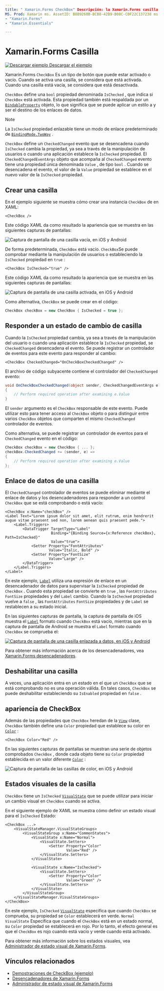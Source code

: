 ```yaml
---
title: " Xamarin.Forms CheckBox" Descripción: la Xamarin.Forms casilla es un tipo de botón que puede estar activado o vacío. Cuando se activa una casilla, se considera que está activada. Cuando una casilla está vacía, se considera que está desactivada.
MS. Prod: Xamarin ms. AssetID: B8B9268B-BCB8-42B9-B08C-C0F22C137238 ms. Technology: Xamarin-Forms Author: davidbritch ms. Author: dabritch ms. Date: 06/11/2019 no-LOC:
- "Xamarin.Forms"
- "Xamarin.Essentials"

---
```


# <a name="xamarinforms-checkbox"></a>Xamarin.Forms Casilla

[![Descargar ejemplo](~/media/shared/download.png) Descargar el ejemplo](/samples/xamarin/xamarin-forms-samples/userinterface-checkboxdemos/)

Xamarin.Forms `CheckBox` Es un tipo de botón que puede estar activado o vacío. Cuando se activa una casilla, se considera que está activada. Cuando una casilla está vacía, se considera que está desactivada.

`CheckBox` define una `bool` propiedad denominada `IsChecked` , que indica si `CheckBox` está activada. Esta propiedad también está respaldada por un [`BindableProperty`](xref:Xamarin.Forms.BindableProperty) objeto, lo que significa que se puede aplicar un estilo a y ser el destino de los enlaces de datos.

> [!NOTE]
> La `IsChecked` propiedad enlazable tiene un modo de enlace predeterminado de [`BindingMode.TwoWay`](xref:Xamarin.Forms.BindingMode.TwoWay) .

`CheckBox` define un `CheckedChanged` evento que se desencadena cuando `IsChecked` cambia la propiedad, ya sea a través de la manipulación de usuarios o cuando una aplicación establece la `IsChecked` propiedad. El `CheckedChangedEventArgs` objeto que acompaña al `CheckedChanged` evento tiene una propiedad única denominada `Value` , de tipo `bool` . Cuando se desencadena el evento, el valor de la `Value` propiedad se establece en el nuevo valor de la `IsChecked` propiedad.

## <a name="create-a-checkbox"></a>Crear una casilla

En el ejemplo siguiente se muestra cómo crear una instancia `CheckBox` de en XAML:

```xaml
<CheckBox />
```

Este código XAML da como resultado la apariencia que se muestra en las siguientes capturas de pantallas:

![Captura de pantalla de una casilla vacía, en iOS y Android](checkbox-images/checkbox-empty.png "Casilla vacío")

De forma predeterminada, `CheckBox` está vacío. `CheckBox`Se puede comprobar mediante la manipulación de usuarios o estableciendo la `IsChecked` propiedad en `true` :

```xaml
<CheckBox IsChecked="true" />
```

Este código XAML da como resultado la apariencia que se muestra en las siguientes capturas de pantallas:

![Captura de pantalla de una casilla activada, en iOS y Android](checkbox-images/checkbox-checked.png "Casilla activada")

Como alternativa, `CheckBox` se puede crear en el código:

```csharp
CheckBox checkBox = new CheckBox { IsChecked = true };
```

## <a name="respond-to-a-checkbox-changing-state"></a>Responder a un estado de cambio de casilla

Cuando la `IsChecked` propiedad cambia, ya sea a través de la manipulación del usuario o cuando una aplicación establece la `IsChecked` propiedad, se `CheckedChanged` desencadena el evento. Se puede registrar un controlador de eventos para este evento para responder al cambio:

```xaml
<CheckBox CheckedChanged="OnCheckBoxCheckedChanged" />
```

El archivo de código subyacente contiene el controlador del `CheckedChanged` evento:

```csharp
void OnCheckBoxCheckedChanged(object sender, CheckedChangedEventArgs e)
{
    // Perform required operation after examining e.Value
}
```

El `sender` argumento es el `CheckBox` responsable de este evento. Puede utilizar esto para tener acceso al `CheckBox` objeto o para distinguir entre varios `CheckBox` objetos que comparten el mismo `CheckedChanged` controlador de eventos.

Como alternativa, se puede registrar un controlador de eventos para el `CheckedChanged` evento en el código:

```csharp
CheckBox checkBox = new CheckBox { ... };
checkBox.CheckedChanged += (sender, e) =>
{
    // Perform required operation after examining e.Value
};
```

## <a name="data-bind-a-checkbox"></a>Enlace de datos de una casilla

El `CheckedChanged` controlador de eventos se puede eliminar mediante el enlace de datos y los desencadenadores para responder a un control `CheckBox` que se está comprobando o está vacío:

```xaml
<CheckBox x:Name="checkBox" />
<Label Text="Lorem ipsum dolor sit amet, elit rutrum, enim hendrerit augue vitae praesent sed non, lorem aenean quis praesent pede.">
    <Label.Triggers>
        <DataTrigger TargetType="Label"
                     Binding="{Binding Source={x:Reference checkBox}, Path=IsChecked}"
                     Value="true">
            <Setter Property="FontAttributes"
                    Value="Italic, Bold" />
            <Setter Property="FontSize"
                    Value="Large" />
        </DataTrigger>
    </Label.Triggers>
</Label>
```

En este ejemplo, [`Label`](xref:Xamarin.Forms.Label) utiliza una expresión de enlace en un desencadenador de datos para supervisar la `IsChecked` propiedad de `CheckBox` . Cuando esta propiedad se convierte en `true` , las `FontAttributes` `FontSize` propiedades y del `Label` cambio. Cuando la `IsChecked` propiedad vuelve a `false` , las `FontAttributes` `FontSize` propiedades y de `Label` se restablecen a su estado inicial.

En las siguientes capturas de pantalla, la captura de pantalla de iOS muestra el [`Label`](xref:Xamarin.Forms.Label) formato cuando `CheckBox` está vacío, mientras que en la captura de pantalla de Android se muestra el `Label` formato cuando `CheckBox` se comprueba el:

[![Captura de pantalla de una casilla enlazada a datos, en iOS y Android](checkbox-images/checkbox-databinding.png "Casilla enlazado a datos")](checkbox-images/checkbox-databinding-large.png#lightbox "Casilla enlazado a datos")

Para obtener más información acerca de los desencadenadores, vea [ Xamarin.Forms desencadenadores](~/xamarin-forms/app-fundamentals/triggers.md).

## <a name="disable-a-checkbox"></a>Deshabilitar una casilla

A veces, una aplicación entra en un estado en el que un `CheckBox` que se está comprobando no es una operación válida. En tales casos, `CheckBox` se puede deshabilitar estableciendo su `IsEnabled` propiedad en `false` .

## <a name="checkbox-appearance"></a>apariencia de CheckBox

Además de las propiedades que `CheckBox` heredan de la [`View`](xref:Xamarin.Forms.View) clase, `CheckBox` también define una `Color` propiedad que establece su color en [`Color`](xref:Xamarin.Forms.Color) :

```xaml
<CheckBox Color="Red" />
```

En las siguientes capturas de pantallas se muestran una serie de objetos comprobados `CheckBox` , donde cada objeto tiene su `Color` propiedad establecida en un valor diferente [`Color`](xref:Xamarin.Forms.Color) :

![Captura de pantalla de las casillas de color, en iOS y Android](checkbox-images/checkbox-colors.png "Casilla coloreado")

## <a name="checkbox-visual-states"></a>Estados visuales de la casilla

`CheckBox` tiene un `IsChecked` [`VisualState`](xref:Xamarin.Forms.VisualState) que se puede utilizar para iniciar un cambio visual en `CheckBox` cuando se activa.

En el siguiente ejemplo de XAML se muestra cómo definir un estado visual para el `IsChecked` Estado:

```xaml
<CheckBox ...>
    <VisualStateManager.VisualStateGroups>
        <VisualStateGroup x:Name="CommonStates">
            <VisualState x:Name="Normal">
                <VisualState.Setters>
                    <Setter Property="Color"
                            Value="Red" />
                </VisualState.Setters>
            </VisualState>

            <VisualState x:Name="IsChecked">
                <VisualState.Setters>
                    <Setter Property="Color"
                            Value="Green" />
                </VisualState.Setters>
            </VisualState>
        </VisualStateGroup>
    </VisualStateManager.VisualStateGroups>
</CheckBox>
```

En este ejemplo, `IsChecked` [`VisualState`](xref:Xamarin.Forms.VisualState) especifica que cuando `CheckBox` se comprueba, su propiedad se `Color` establecerá en verde. `Normal` `VisualState` Especifica que cuando el `CheckBox` está en un estado normal, su `Color` propiedad se establecerá en rojo. Por lo tanto, el efecto general es que el `CheckBox` es rojo cuando está vacío y verde cuando está activado.

Para obtener más información sobre los estados visuales, vea [Administrador de estado visual de Xamarin.Forms](~/xamarin-forms/user-interface/visual-state-manager.md).

## <a name="related-links"></a>Vínculos relacionados

- [Demostraciones de CheckBox (ejemplo)](/samples/xamarin/xamarin-forms-samples/userinterface-checkboxdemos/)
- [Desencadenadores de Xamarin.Forms](~/xamarin-forms/app-fundamentals/triggers.md)
- [Administrador de estado visual de Xamarin.Forms](~/xamarin-forms/user-interface/visual-state-manager.md)